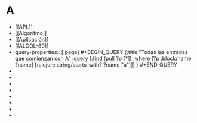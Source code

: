 # A
- [[APL]]
- [[Algoritmo]]
- [[Aplicación]]
- [[ALGOL-60]]
- query-properties:: [:page]
  #+BEGIN_QUERY
  {:title "Todas las entradas que comienzan con A"
   :query [:find (pull ?p [*])
           :where 
           [?p :block/name ?name]
           [(clojure.string/starts-with? ?name "a")]]
  }
  #+END_QUERY
-
-
-
-
-
-
-
-